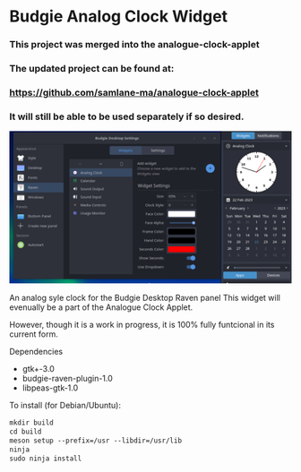 # Budgie Analog Clock Widget

### This project was merged into the analogue-clock-applet

### The updated project can be found at:
### https://github.com/samlane-ma/analogue-clock-applet

### It will still be able to be used separately if so desired.

![Screenshot](./images/analog-clock.png)

An analog syle clock for the Budgie Desktop Raven panel
This widget will evenually be a part of the Analogue Clock Applet.

However, though it is a work in progress, it is 100% fully funtcional in its current form.

Dependencies

* gtk+-3.0
* budgie-raven-plugin-1.0
* libpeas-gtk-1.0

To install (for Debian/Ubuntu):

    mkdir build
    cd build
    meson setup --prefix=/usr --libdir=/usr/lib
    ninja
    sudo ninja install
